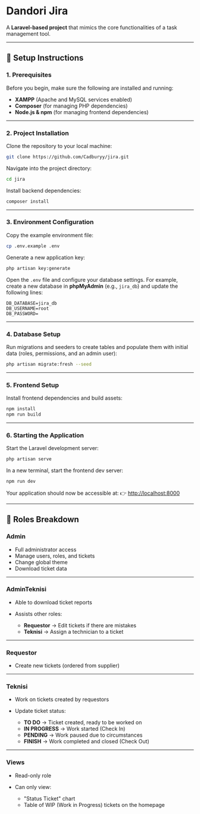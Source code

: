 # Dandori Jira

A **Laravel-based project** that mimics the core functionalities of a task management tool.

---

## 🚀 Setup Instructions

### 1. Prerequisites

Before you begin, make sure the following are installed and running:

* **XAMPP** (Apache and MySQL services enabled)
* **Composer** (for managing PHP dependencies)
* **Node.js & npm** (for managing frontend dependencies)

---

### 2. Project Installation

Clone the repository to your local machine:

```bash
git clone https://github.com/Cadburyy/jira.git
```

Navigate into the project directory:

```bash
cd jira
```

Install backend dependencies:

```bash
composer install
```

---

### 3. Environment Configuration

Copy the example environment file:

```bash
cp .env.example .env
```

Generate a new application key:

```bash
php artisan key:generate
```

Open the `.env` file and configure your database settings.
For example, create a new database in **phpMyAdmin** (e.g., `jira_db`) and update the following lines:

```env
DB_DATABASE=jira_db
DB_USERNAME=root
DB_PASSWORD=
```

---

### 4. Database Setup

Run migrations and seeders to create tables and populate them with initial data (roles, permissions, and an admin user):

```bash
php artisan migrate:fresh --seed
```

---

### 5. Frontend Setup

Install frontend dependencies and build assets:

```bash
npm install
npm run build
```

---

### 6. Starting the Application

Start the Laravel development server:

```bash
php artisan serve
```

In a new terminal, start the frontend dev server:

```bash
npm run dev
```

Your application should now be accessible at:
👉 [http://localhost:8000](http://localhost:8000)

---

## 👥 Roles Breakdown

### **Admin**

* Full administrator access
* Manage users, roles, and tickets
* Change global theme
* Download ticket data

---

### **AdminTeknisi**

* Able to download ticket reports
* Assists other roles:

  * **Requestor** → Edit tickets if there are mistakes
  * **Teknisi** → Assign a technician to a ticket

---

### **Requestor**

* Create new tickets (ordered from supplier)

---

### **Teknisi**

* Work on tickets created by requestors
* Update ticket status:

  * **TO DO** → Ticket created, ready to be worked on
  * **IN PROGRESS** → Work started (Check In)
  * **PENDING** → Work paused due to circumstances
  * **FINISH** → Work completed and closed (Check Out)

---

### **Views**

* Read-only role
* Can only view:

  * "Status Ticket" chart
  * Table of WIP (Work in Progress) tickets on the homepage
